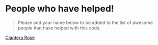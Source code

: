 # People who have helped!

> Please add your name below to be added to the list of awesome people that have helped with this code.

[Ciantera Rose](https://github.com/Ciantera-Rose/git-help-me)
